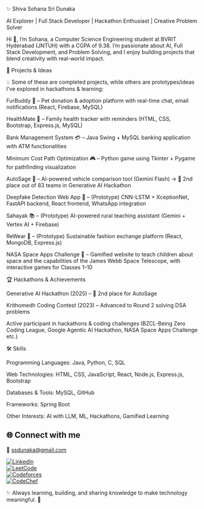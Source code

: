 ✨ Shiva Sohana Sri Dunaka

AI Explorer | Full Stack Developer | Hackathon Enthusiast | Creative Problem Solver

Hi 👋, I’m Sohana, a Computer Science Engineering student at BVRIT Hyderabad (JNTUH) with a CGPA of 9.38.
I’m passionate about AI, Full Stack Development, and Problem Solving, and I enjoy building projects that blend creativity with real-world impact.

🚀 Projects & Ideas

💡 Some of these are completed projects, while others are prototypes/ideas I’ve explored in hackathons & learning:

FurBuddy 🐾 – Pet donation & adoption platform with real-time chat, email notifications (React, Firebase, MySQL)

HealthMate 🏥 – Family health tracker with reminders (HTML, CSS, Bootstrap, Express.js, MySQL)

Bank Management System 💳 – Java Swing + MySQL banking application with ATM functionalities

Minimum Cost Path Optimization 🎮 – Python game using Tkinter + Pygame for pathfinding visualization

AutoSage 🚗 – AI-powered vehicle comparison tool (Gemini Flash) → 🥈 2nd place out of 83 teams in Generative AI Hackathon

Deepfake Detection Web App 🎥 – (Prototype) CNN-LSTM + XceptionNet, FastAPI backend, React frontend, WhatsApp integration

Sahayak 📚 – (Prototype) AI-powered rural teaching assistant (Gemini + Vertex AI + Firebase)

ReWear 👕 – (Prototype) Sustainable fashion exchange platform (React, MongoDB, Express.js)

NASA Space Apps Challenge 🌌 – Gamified website to teach children about space and the capabilities of the James Webb Space Telescope, with interactive games for Classes 1–10

🏆 Hackathons & Achievements

Generative AI Hackathon (2025) – 🥈 2nd place for AutoSage

Krithomedh Coding Contest (2023) – Advanced to Round 2 solving DSA problems

Active participant in hackathons & coding challenges (BZCL-Being Zero Coding League, Google Agentic AI Hackathon, NASA Space Apps Challenge etc.)

🛠️ Skills

Programming Languages: Java, Python, C, SQL

Web Technologies: HTML, CSS, JavaScript, React, Node.js, Express.js, Bootstrap

Databases & Tools: MySQL, GitHub

Frameworks: Spring Boot

Other Interests: AI with LLM, ML, Hackathons, Gamified Learning


## 🌐 Connect with me  

📧 ssdunaka@gmail.com  

[![LinkedIn](https://img.shields.io/badge/LinkedIn-Connect-blue?logo=linkedin&style=for-the-badge)](https://linkedin.com/in/shiva-sohanasri-dunaka1806)  
[![LeetCode](https://img.shields.io/badge/LeetCode-Solve-orange?logo=leetcode&style=for-the-badge)](https://leetcode.com/sohanasri1806)  
[![Codeforces](https://img.shields.io/badge/Codeforces-Profile-blue?logo=codeforces&style=for-the-badge)](https://codeforces.com/profile/sohana1806)  
[![CodeChef](https://img.shields.io/badge/CodeChef-Rated-brown?logo=codechef&style=for-the-badge)](https://www.codechef.com/users/sohana1806)    



✨ Always learning, building, and sharing knowledge to make technology meaningful. 🚀
